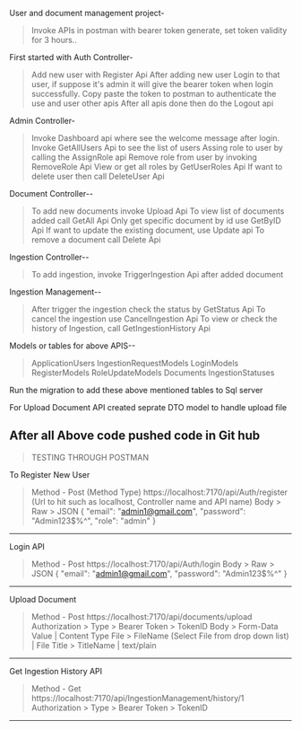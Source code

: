 User and document management project-
> Invoke APIs in postman with bearer token generate, set token validity for 3 hours..

First started with Auth Controller-
> Add new user with Register Api
> After adding new user Login to that user, if suppose it's admin it will give
  the bearer token when login successfully.
> Copy paste the token to postman to authenticate the use and user other apis
> After all apis done then do the Logout api

Admin Controller-
> Invoke Dashboard api where see the welcome message after login.
> Invoke GetAllUsers Api to see the list of users
> Assing role to user by calling the AssignRole api
> Remove role from user by invoking RemoveRole Api
> View or get all roles by GetUserRoles Api
> If want to delete user then call DeleteUser Api

Document Controller--
> To add new documents invoke Upload Api
> To view list of documents added call GetAll Api
> Only get specific document by id use GetByID Api
> If want to update the existing document, use Update api
> To remove a document call Delete Api

Ingestion Controller--
> To add ingestion, invoke TriggerIngestion Api after added document

Ingestion Management--
> After trigger the ingestion check the status by GetStatus Api
> To cancel the ingestion use CancelIngestion Api
> To view or check the history of Ingestion, call GetIngestionHistory Api

Models or tables for above APIS--
> ApplicationUsers
> IngestionRequestModels
> LoginModels
> RegisterModels
> RoleUpdateModels
> Documents
> IngestionStatuses

Run the migration to add these above mentioned tables to Sql server

For Upload Document API created seprate DTO model to handle upload file

After all Above code pushed code in Git hub
------------------------
> TESTING THROUGH POSTMAN

To Register New User
> Method - Post (Method Type)
https://localhost:7170/api/Auth/register (Url to hit such as localhost, Controller name
and API name)
Body > Raw > JSON
{
  "email": "admin1@gmail.com",
  "password": "Admin123$%^",
  "role": "admin"
}

----------------
Login API
> Method - Post
https://localhost:7170/api/Auth/login
Body > Raw > JSON
{
  "email": "admin1@gmail.com",
  "password": "Admin123$%^"
}
---------------
Upload Document
> Method - Post
https://localhost:7170/api/documents/upload
Authorization > Type > Bearer Token > TokenID
Body > Form-Data
          Value                                           |      Content Type
File >  FileName   (Select File from drop down list)      |     File
Title >  TitleName                                        |     text/plain

--------------
Get Ingestion History API
> Method - Get
https://localhost:7170/api/IngestionManagement/history/1
Authorization > Type > Bearer Token > TokenID
--------------

